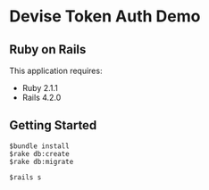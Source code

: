 Devise Token Auth Demo
================

Ruby on Rails
-------------

This application requires:

- Ruby 2.1.1
- Rails 4.2.0

Getting Started
---------------

```
$bundle install
$rake db:create
$rake db:migrate
```

```
$rails s
```
